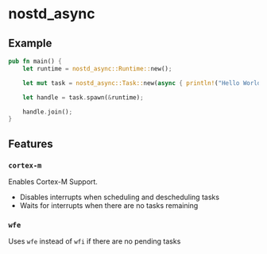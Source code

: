 # nostd_async

## Example

```rust
pub fn main() {
    let runtime = nostd_async::Runtime::new();

    let mut task = nostd_async::Task::new(async { println!("Hello World") });

    let handle = task.spawn(&runtime);

    handle.join();
}
```

## Features

### `cortex-m`

Enables Cortex-M Support.

 + Disables interrupts when scheduling and descheduling tasks
 + Waits for interrupts when there are no tasks remaining

### `wfe`

Uses `wfe` instead of `wfi` if there are no pending tasks
